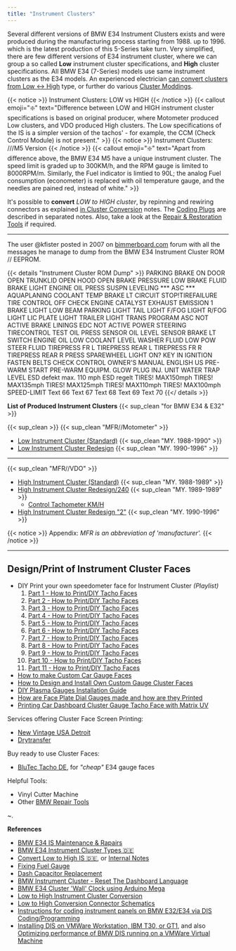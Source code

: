 ```yaml
---
title: "Instrument Clusters"
---
```


Several different versions of BMW E34 Instrument Clusters exists and were produced during the manufacturing process starting from 1988. up to 1996. which is the latest production of this 5-Series take turn. Very simplified, there are few different versions of E34 instrument cluster, where we can group a so called **Low** instrument cluster specifications, and **High** cluster specifications. All BMW E34 (7-Series) models use same instrument clusters as the E34 models. An experienced electrician [can convert clusters from Low ↔ High](/cluster-conversion) type, or further do various [Cluster Moddings](/cluster-modding-inspiration).  

{{< notice >}}
Instrument Clusters: LOW vs HIGH
{{< /notice >}}
{{< callout emoji="❇️" text="Difference between LOW and HIGH instrument cluster specifications is based on original producer, where Motometer produced Low clusters, and VDO produced High clusters. The Low specifications of the IS is a simpler version of the tachos' - for example, the CCM (Check Control Module) is not present." >}}
{{< notice >}}
Instrument Clusters: ///M5 Version
{{< /notice >}}
{{< callout emoji="❇️" text="Apart from difference above, the BMW E34 M5 have a unique instrument cluster. The speed limit is graded up to 300KM/h, and the RPM gauge is limited to 8000RPM/m. Similarly, the Fuel indicator is limtied to 90L; the analog Fuel consumption (econometer) is replaced with oil temperature gauge, and the needles are pained red, instead of white." >}}

It's possible to **convert** *LOW to HIGH cluster*, by repinning and rewiring connectors as explained [in Cluster Conversion](/cluster-conversion) notes. The [Coding Plugs](/coding-plugs) are described in separated notes. Also, take a look at the [Repair & Restoration Tools](/bmw/tools) if required.

---

The user @kfister posted in 2007 on [bimmerboard.com](http://www.bimmerboard.com/forums/posts/490258) forum with all the messages he manage to dump from the BMW E34 Instrument Cluster ROM // EEPROM.

{{< details "Instrument Cluster ROM Dump" >}}
PARKING BRAKE ON
DOOR OPEN
TRUNKLID OPEN
HOOD OPEN
BRAKE PRESSURE
LOW BRAKE FLUID
BRAKE LIGHT
ENGINE OIL PRESS
SUSPN LEVELING
*** ASC ***
AQUAPLANING
COOLANT TEMP
BRAKE LT CIRCUIT
STOP!TIREFAILURE
TIRE CONTROL OFF
CHECK ENGINE
CATALYST
EXHAUST EMISSION
1 BRAKE LIGHT
LOW BEAM
PARKING LIGHT
TAIL LIGHT
F/FOG LIGHT
R/FOG LIGHT
LIC PLATE LIGHT
TRAILER LIGHT
TRANS PROGRAM
ASC NOT ACTIVE
BRAKE LININGS
EDC NOT ACTIVE
POWER STEERING
TIRECONTROL TEST
OIL PRESS SENSOR
OIL LEVEL SENSOR
BRAKE LT SWITCH
ENGINE OIL LOW
COOLANT LEVEL
WASHER FLUID LOW
POW STEER FLUID
TIREPRESS FR L
TIREPRESS REAR L
TIREPRESS FR R
TIREPRESS REAR R
PRESS SPAREWHEEL
LIGHT ON?
KEY IN IGNITION
FASTEN BELTS
CHECK CONTROL
OWNER'S MANUAL
ENGLISH US
PRE-WARM
START
PRE-WARM EQUIPM.
GLOW PLUG
INJ. UNIT
WATER TRAP LEVEL
ESD defekt
max. 110 mph
ESD regelt
TIRES! MAX150mph
TIRES! MAX135mph
TIRES! MAX125mph
TIRES! MAX110mph
TIRES! MAX100mph
SPEED-LIMIT
Text 66
Text 67
Text 68
Text 69
Text 70
{{</ details >}}

**List of Produced Instrument Clusters** {{< sup_clean "for BMW E34 & E32" >}}

{{< sup_clean >}} {{< sup_clean "MFR//Motometer" >}}

* [Low Instrument Cluster (Standard)](/bmw/clusters/low-normal) {{< sup_clean "MY. 1988-1990" >}}
* [Low Instrument Cluster Redesign](/bmw/clusters/low-redesign) {{< sup_clean "MY. 1990-1996" >}}

---

{{< sup_clean "MFR//VDO" >}}

* [High Instrument Cluster (Standard)](/bmw/clusters/high-normal) {{< sup_clean "MY. 1988-1989" >}}
* [High Instrument Cluster Redesign/240](/bmw/clusters/high-redesign) {{< sup_clean "MY. 1989-1989"  >}}
  - [Control Tachometer KM/H](/bmw/clusters/vehicle-speed)
* [High Instrument Cluster Redesign "2"](/bmw/clusters/high-redesign-2) {{< sup_clean "MY. 1990-1996" >}}

{{< notice >}}
Appendix: *MFR is an abbreviation of 'manufacturer'.*
{{< /notice >}}

---

## Design/Print of Instrument Cluster Faces

* DIY Print your own speedometer face for Instrument Cluster *(Playlist)*
  1. [Part 1 - How to Print/DIY Tacho Faces](https://www.youtube.com/watch?v=DZrsO9tIv-0)
  2. [Part 2 - How to Print/DIY Tacho Faces](https://www.youtube.com/watch?v=wSVLBpksyBs)
  3. [Part 3 - How to Print/DIY Tacho Faces](https://www.youtube.com/watch?v=xUgjYQEcLGQ)
  4. [Part 4 - How to Print/DIY Tacho Faces](https://www.youtube.com/watch?v=phBNbEtFFGY)
  5. [Part 5 - How to Print/DIY Tacho Faces](https://www.youtube.com/watch?v=FfBZbhZTzeU)
  6. [Part 6 - How to Print/DIY Tacho Faces](https://www.youtube.com/watch?v=NR8BEe0LCQc)
  7. [Part 7 - How to Print/DIY Tacho Faces](https://www.youtube.com/watch?v=tMGpKil9mcg)
  8. [Part 8 - How to Print/DIY Tacho Faces](https://www.youtube.com/watch?v=mPkJj-vmuDw)
  9. [Part 9 - How to Print/DIY Tacho Faces](https://www.youtube.com/watch?v=UHxm0TRAk5s)
  8. [Part 10 - How to Print/DIY Tacho Faces](https://www.youtube.com/watch?v=LVzi8mJb7-4)
  9. [Part 11 - How to Print/DIY Tacho Faces](https://www.youtube.com/watch?v=s4ngG1gKfLE)
* [How to make Custom Car Gauge Faces](https://www.youtube.com/watch?v=94g9fbEtK78)
* [How to Design and Install Own Custom Gauge Cluster Faces](https://www.motortrend.com/reviews/1505-how-to-design-and-install-your-own-custom-gauge-cluster/)
* [DIY Plasma Gauges Installation Guide](https://www.bimmerforums.com/forum/showthread.php?1273847-DIY-Plasma-Gauges-Installation-Guide)
* [How are Face Plate Dial Gauges made and how are they Printed](https://www.youtube.com/watch?v=bhvPMw-v6gQ)
* [Printing Car Dashboard Cluster Gauge Tacho Face with Matrix UV](https://www.youtube.com/watch?v=balkWSQE25w)

Services offering Cluster Face Screen Printing:
* [New Vintage USA Detroit](https://newvintageusallc.mybigcommerce.com/custom-screen-printing/)
* [Drytransfer](https://www.drytransfer.com/)

Buy ready to use Cluster Faces:
* [BluTec Tacho DE](https://dein-tacho.de/en/BMW-TS/e34/?view_mode=tiled&listing_sort=&listing_count=96), for *"cheap"* E34 gauge faces

Helpful Tools:
* Vinyl Cutter Machine
* Other [BMW Repair Tools](/bmw/tools)

~.

**References**

* [BMW E34 IS Maintenance & Rapairs](http://www.exx.se/maintenance/instrument_cluster_e34/index.shtml)
* [BMW E34 Instrument Cluster Types 🇩🇪](https://www.petberger.de/pet-racing/E34/UNTERLAGEN/KI/KI.htm)
* [Convert Low to High IS 🇩🇪](https://www.petberger.de/pet-racing/E34/UNTERLAGEN/Low_High_Umbau/Low_High.htm), or [Internal Notes](/cluster-conversion)
* [Fixing Fuel Gauge](http://bmwe32.masscom.net/maxf_website/gauge.htm)
* [Dash Capacitor Replacement](http://bmwe32.masscom.net/johan/dash_caps/dash_caps.html)
* [BMW Instrument Cluster - Reset The Dashboard Language](http://www.unofficialbmw.com/images/BMW_Instrument_Cluster_Language.pdf)
* [BMW E34 Cluster 'Wall' Clock using Arduino Mega](https://bitbucket.org/SpinoRex/arduino-e34-cluster-clock/src/master/)
* [Low to High Instrument Cluster Conversion](https://www.drive2.ru/l/611150894989320195/)
* [Low to High Conversion Connector Schematics](https://drive.google.com/drive/folders/157ufvTEh-cFt6NoFWhwsj4IOxlOojPpC)
* [Instructions for coding instrument panels on BMW E32/E34 via DIS Coding/Programming](https://en.oldbmw.ru/pages/manuals/363-instrukciya-po-kodirovaniyu-pribornyh-paneley-bmw-e34-e32.html)
* [Installing DIS on VMWare Workstation, IBM T30, or GT1](https://en.oldbmw.ru/pages/manuals/340-instrukciya-po-ustanovke-dis-na-vmware-ibm-t30-i-gt1.html), and also [Optimizing performance of BMW DIS running on a VMWare Virtual Machine](https://en.oldbmw.ru/pages/manuals/341-optimizaciya-proizvoditelnosti-i-skorosti-raboty-bmw-dis.html)